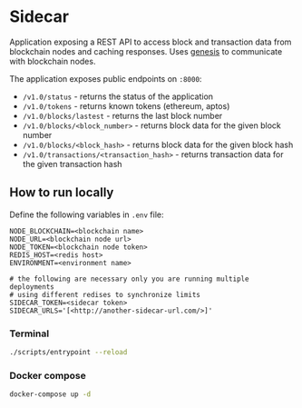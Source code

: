 # Sidecar

Application exposing a REST API to access block and transaction data from blockchain nodes and caching responses.
Uses [genesis](https://github.com/vokracko/stocra-genesis) to communicate with blockchain nodes.

The application exposes public endpoints on `:8000`:
- `/v1.0/status` - returns the status of the application
- `/v1.0/tokens` - returns known tokens (ethereum, aptos)
- `/v1.0/blocks/lastest` - returns the last block number
- `/v1.0/blocks/<block_number>` - returns block data for the given block number
- `/v1.0/blocks/<block_hash>` - returns block data for the given block hash
- `/v1.0/transactions/<transaction_hash>` - returns transaction data for the given transaction hash


## How to run locally
Define the following variables in `.env` file:
```dotenv
NODE_BLOCKCHAIN=<blockchain name>
NODE_URL=<blockchain node url>
NODE_TOKEN=<blockchain node token>
REDIS_HOST=<redis host>
ENVIRONMENT=<environment name>

# the following are necessary only you are running multiple deployments
# using different redises to synchronize limits
SIDECAR_TOKEN=<sidecar token> 
SIDECAR_URLS='[<http://another-sidecar-url.com/>]'
```
### Terminal
```bash
./scripts/entrypoint --reload
```

### Docker compose
```bash
docker-compose up -d
```
